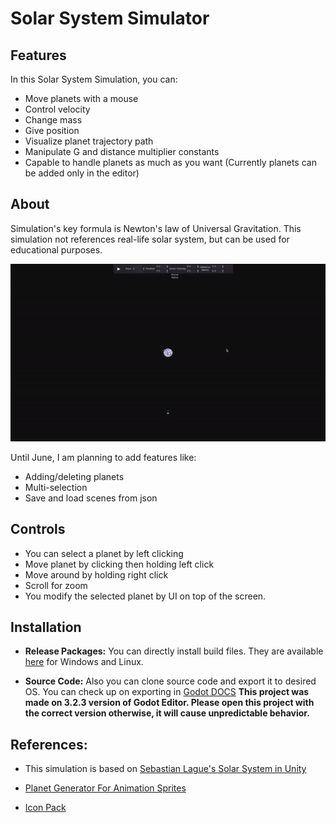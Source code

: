 # Solar System Simulator 

## Features
In this Solar System Simulation, you can:
  - Move planets with a mouse
  - Control velocity
  - Change mass
  - Give position
  - Visualize planet trajectory path
  - Manipulate G and distance multiplier constants
  - Capable to handle planets as much as you want (Currently planets can be added only in the editor)

## About
  Simulation's key formula is Newton's law of Universal Gravitation. This simulation not references real-life solar system, but can be used for educational purposes. 

![Solar Planet Simulator Gif](Pictures/gif.gif)

 Until June, I am planning to add features like:
  - Adding/deleting planets
  - Multi-selection
  - Save and load scenes from json

## Controls
- You can select a planet by left clicking
- Move planet by clicking then holding left click 
- Move around by holding right click
- Scroll for zoom
- You modify the selected planet by UI on top of the screen.  
  
## Installation

- __Release Packages:__ 
  You can directly install build files. They are available [here](https://github.com/KozhaAkhmet/solar-system-in-godot/releases/tag/0.1) for Windows and Linux.

- __Source Code:__
  Also you can clone source code and export it to desired OS. You can check up on exporting in [Godot DOCS](https://docs.godotengine.org/en/stable/tutorials/export/exporting_projects.html)
  **This project was made on 3.2.3 version of Godot Editor. Please open this project with the correct version otherwise, it will cause unpredictable behavior.**


## References:
- This simulation is based on [Sebastian Lague's Solar System in Unity](https://github.com/SebLague/Solar-System/tree/Episode_01)
  
- [Planet Generator For Animation Sprites](https://deep-fold.itch.io/pixel-planet-generator)
- [Icon Pack](https://gamedeveloperstudio.itch.io/icon-pack)